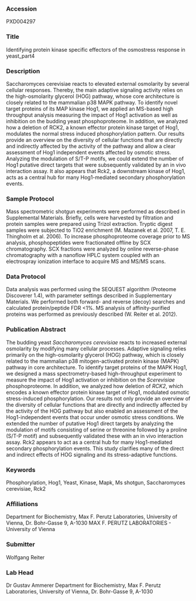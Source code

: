 ### Accession
PXD004297

### Title
Identifying protein kinase specific effectors of the osmostress response in yeast_part4

### Description
Saccharomyces cerevisiae reacts to elevated external osmolarity by several cellular responses. Thereby, the main adaptive signaling activity relies on the high-osmolarity glycerol (HOG) pathway, whose core architecture is closely related to the mammalian p38 MAPK pathway. To identify novel target proteins of its MAP kinase Hog1, we applied an MS-based high throughput analysis measuring the impact of Hog1 activation as well as inhibition on the budding yeast phosphoproteome. In addition, we analyzed how a deletion of RCK2, a known effector protein kinase target of Hog1, modulates the normal stress induced phosphorylation pattern. Our results provide an overview on the diversity of cellular functions that are directly and indirectly affected by the activity of the pathway and allow a clear assessment of Hog1 independent events affected by osmotic stress.  Analyzing the modulation of S/T-P motifs, we could extend the number of Hog1 putative direct targets that were subsequently validated by an in vivo interaction assay. It also appears that Rck2, a downstream kinase of Hog1, acts as a central hub for many Hog1-mediated secondary phosphorylation events.

### Sample Protocol
Mass spectrometric shotgun experiments were performed as described in Supplemental Materials. Briefly, cells were harvested by filtration and protein samples were prepared using Trizol extraction. Tryptic digest samples were subjected to TiO2 enrichment (M. Mazanek et al. 2007, T. E. Thingholm et al. 2006). To increase phosphoproteome coverage prior to MS analysis, phosphopeptides were fractionated offline by SCX chromatography. SCX fractions were analyzed by online reverse-phase chromatography with a nanoflow HPLC system coupled with an electrospray ionization interface to acquire MS and MS/MS scans.

### Data Protocol
Data analysis was performed using the SEQUEST algorithm (Proteome Discoverer 1.4), with parameter settings described in Supplementary Materials. We performed both forward- and reverse (decoy) searches and calculated protein/peptide FDR <1%. MS analysis of affinity-purified proteins was performed as previously described (W. Reiter et al. 2012).

### Publication Abstract
The budding yeast <i>Saccharomyces cerevisiae</i> reacts to increased external osmolarity by modifying many cellular processes. Adaptive signaling relies primarily on the high-osmolarity glycerol (HOG) pathway, which is closely related to the mammalian p38 mitogen-activated protein kinase (MAPK) pathway in core architecture. To identify target proteins of the MAPK Hog1, we designed a mass spectrometry-based high-throughput experiment to measure the impact of Hog1 activation or inhibition on the <i>S</i><i>cerevisiae</i> phosphoproteome. In addition, we analyzed how deletion of <i>RCK2</i>, which encodes a known effector protein kinase target of Hog1, modulated osmotic stress-induced phosphorylation. Our results not only provide an overview of the diversity of cellular functions that are directly and indirectly affected by the activity of the HOG pathway but also enabled an assessment of the Hog1-independent events that occur under osmotic stress conditions. We extended the number of putative Hog1 direct targets by analyzing the modulation of motifs consisting of serine or threonine followed by a proline (S/T-P motif) and subsequently validated these with an in vivo interaction assay. Rck2 appears to act as a central hub for many Hog1-mediated secondary phosphorylation events. This study clarifies many of the direct and indirect effects of HOG signaling and its stress-adaptive functions.

### Keywords
Phosphorylation, Hog1, Yeast, Kinase, Mapk, Ms shotgun, Saccharomyces cerevisiae, Rck2

### Affiliations
Department for Biochemistry, Max F. Perutz Laboratories, University of Vienna, Dr. Bohr-Gasse 9, A-1030
MAX F. PERUTZ LABORATORIES - University of Vienna

### Submitter
Wolfgang Reiter

### Lab Head
Dr Gustav Ammerer
Department for Biochemistry, Max F. Perutz Laboratories, University of Vienna, Dr. Bohr-Gasse 9, A-1030


